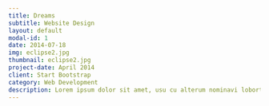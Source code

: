 ```yaml
---
title: Dreams
subtitle: Website Design
layout: default
modal-id: 1
date: 2014-07-18
img: eclipse2.jpg
thumbnail: eclipse2.jpg
project-date: April 2014
client: Start Bootstrap
category: Web Development
description: Lorem ipsum dolor sit amet, usu cu alterum nominavi lobortis. At duo novum diceret. Tantas apeirian vix et, usu sanctus postulant inciderint ut, populo diceret necessitatibus in vim. Cu eum dicam feugiat noluisse.
---
```

